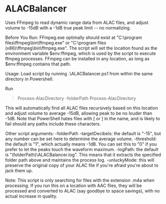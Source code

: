 # ALACBalancer
Uses FFmpeg to read dynamic range data from ALAC files, and adjust volume to -15dB with a -1dB true peak limit -- no normalizing.

Before You Run:
FFmpeg.exe optimally should exist at "C:\program files\ffmpeg\bin\ffmpeg.exe" or "C:\program files (x86)\ffmpeg\bin\ffmpeg.exe". The script will set the location found as the environment variable $env:ffmpeg, which is used by the script to execute ffmpeg processes. FFmpeg can be installed in any location, as long as $env:ffmpeg contains that path.

Usage:
Load script by running .\ALACBalancer.ps1 from within the same directory in Powershell.

Run
>Process-AlacDirectory -folderPath <Path to ALAC files>
>Process-AlacDirectory <Path to ALAC files>

This will automatically find all ALAC files recursively based on this location and adjust volume to average -15dB, allowing peak to be no louder than -1dB. Note that PowerShell hates files with [ or ] in the name, and is likely to fail should any paths include these characters. 

Other script arguments:
-folderPath <Path to ALAC files> 
-targetDecibels: the default is "-15", but any number can be set here to determine the average volume.
-threshold: the default is "1", which actually means -1dB. You can set this to "0" if you prefer to let the peaks touch the waveform maximum.
-logPath: the default is "$($folderPath)\ALACBalancer.log". This means that it extracts the specified folder path above and maintains the process log.
-unluckyMode: this will preserve the original copy of your ALAC file if you're afraid you're about to jack them up.

Note:
This script is only searching for files with the extension .m4a when processing. If you run this on a location with AAC files, they will be processed and converted to ALAC (say goodbye to space savings), with no actual increase in quality.

